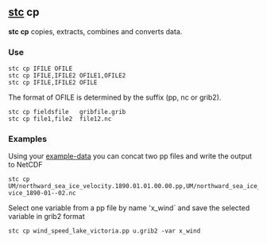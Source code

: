 ## [stc](https://github.com/MetOffice/stc/blob/main/doc/stc.md) cp 

**stc cp** copies, extracts, combines and converts data.

### Use

```
stc cp IFILE OFILE
stc cp IFILE,IFILE2 OFILE1,OFILE2
stc cp IFILE,IFILE2 OFILE
```

The format of OFILE is determined by the suffix (pp, nc or grib2).

```
stc cp fieldsfile   gribfile.grib
stc cp file1,file2  file12.nc
```

### Examples

Using your [example-data](https://github.com/MetOffice/stc/blob/main/doc/stc.md#example-data) you can concat two pp files and write the output to NetCDF

```
stc cp UM/northward_sea_ice_velocity.1890.01.01.00.00.pp,UM/northward_sea_ice_velocity.1890.02.01.00.00.pp vice_1890-01--02.nc
```

Select one variable from a pp file by name 'x_wind` and save the selected variable in grib2 format

```
stc cp wind_speed_lake_victoria.pp u.grib2 -var x_wind
```
